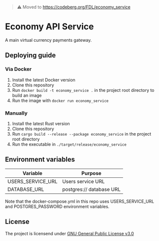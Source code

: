 > ⚠️ Moved to https://codeberg.org/FDL/economy_service

# Economy API Service
A main virtual currency payments gateway.


## Deploying guide

### Via Docker
1. Install the latest Docker version
2. Clone this repository
3. Run `docker build -t economy_service .` in the project root directory to build an image
4. Run the image with `docker run economy_service`

### Manually
1. Install the latest Rust version
2. Clone this repository
3. Run `cargo build --release --package economy_service` in the project root directory
4. Run the executable in `./target/release/economy_service`


## Environment variables
| Variable          | Purpose                  |
|-------------------|--------------------------|
| USERS_SERVICE_URL | Users service URL        |
| DATABASE_URL      | postgres:// database URL |

Note that the docker-compose.yml in this repo uses USERS_SERVICE_URL and POSTGRES_PASSWORD environment variables.


## License
The project is licensend under [GNU General Public License v3.0](https://github.com/fdl-mc/economy_service/blob/main/LICENSE)
